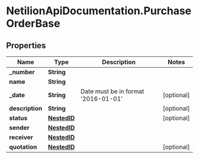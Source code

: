 # NetilionApiDocumentation.PurchaseOrderBase

## Properties
Name | Type | Description | Notes
------------ | ------------- | ------------- | -------------
**_number** | **String** |  | 
**name** | **String** |  | 
**_date** | **String** | Date must be in format &#x27;2016-01-01&#x27; | [optional] 
**description** | **String** |  | [optional] 
**status** | [**NestedID**](NestedID.md) |  | [optional] 
**sender** | [**NestedID**](NestedID.md) |  | 
**receiver** | [**NestedID**](NestedID.md) |  | 
**quotation** | [**NestedID**](NestedID.md) |  | [optional] 
